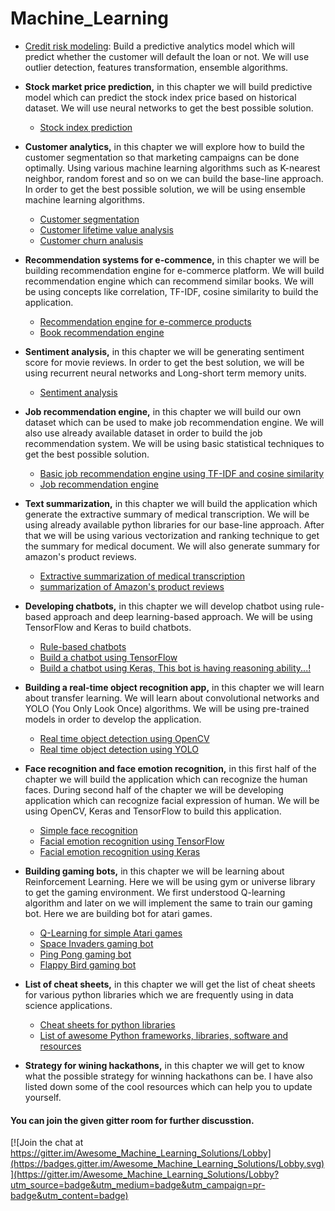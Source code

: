 # Machine_Learning


* [Credit risk modeling](https://github.com/jalajthanaki/credit-risk-modelling): Build a predictive analytics model which will predict whether the customer will default the loan or not. We will use outlier detection, features transformation, ensemble algorithms.

* **Stock market price prediction,** in this chapter we will build predictive model which can predict the stock index price based on historical dataset. We will use neural networks to get the best possible solution.

    * [Stock index prediction](https://github.com/jalajthanaki/stock_price_prediction)

* **Customer analytics,** in this chapter we will explore how to build the customer segmentation so that marketing campaigns can be done optimally. Using various machine learning algorithms such as K-nearest neighbor, random forest and so on we can build the base-line approach. In order to get the best possible solution, we will be using ensemble machine learning algorithms.
    
    * [Customer segmentation](https://github.com/jalajthanaki/Customer_segmentation)
    * [Customer lifetime value analysis](https://github.com/jalajthanaki/Customer_lifetime_value_analysis)
    * [Customer churn analusis](https://github.com/jalajthanaki/Customer_churn_analysis)


* **Recommendation systems for e-commence,** in this chapter we will be building recommendation engine for e-commerce platform. We will build recommendation engine which can recommend similar books. We will be using concepts like correlation, TF-IDF, cosine similarity to build the application.
    * [Recommendation engine for e-commerce products](https://github.com/jalajthanaki/Basic_Ecommerce_Recomendation_System)
    * [Book recommendation engine](https://github.com/jalajthanaki/Book_recommendation_system)


* **Sentiment analysis,** in this chapter we will be generating sentiment score for movie reviews. In order to get the best solution, we will be using recurrent neural networks and Long-short term memory units.
    * [Sentiment analysis](https://github.com/jalajthanaki/Sentiment_Analysis)

* **Job recommendation engine,** in this chapter we will build our own dataset which can be used to make job recommendation engine. We will also use already available dataset in order to build the job recommendation system. We will be using basic statistical techniques to get the best possible solution.
    
    * [Basic job recommendation engine using TF-IDF and cosine similarity](https://github.com/jalajthanaki/Basic_job_recommendation_engine)
    * [Job recommendation engine](https://github.com/jalajthanaki/Job_recommendation_engine)


* **Text summarization,** in this chapter we will build the application which generate the extractive summary of medical transcription. We will be using already available python libraries for our base-line approach. After that we will be using various vectorization and ranking technique to get the summary for medical document. We will also generate summary for amazon's product reviews.

    * [Extractive summarization of medical transcription](https://github.com/jalajthanaki/medical_notes_extractive_summarization)
    * [summarization of Amazon's product reviews](https://github.com/jalajthanaki/Amazon_review_summarization)

* **Developing chatbots,** in this chapter we will develop chatbot using rule-based approach and deep learning-based approach. We will be using TensorFlow and Keras to build chatbots.
    * [Rule-based chatbots](https://github.com/jalajthanaki/Chatbot_Rule_Based)
    * [Build a chatbot using TensorFlow](https://github.com/jalajthanaki/Chatbot_tensorflow)
    * [Build a chatbot using Keras, This bot is having reasoning ability...!](https://github.com/jalajthanaki/Chatbot_based_on_bAbI_dataset_using_Keras)


* **Building a real-time object recognition app,** in this chapter we will learn about transfer learning. We will learn about convolutional networks and YOLO (You Only Look Once) algorithms. We will be using pre-trained models in order to develop the application.
    * [Real time object detection using OpenCV](https://github.com/jalajthanaki/Real_time_object_detection)
    * [Real time object detection using YOLO](https://github.com/jalajthanaki/Real_time_object_detection_with_YOLO)


* **Face recognition and face emotion recognition,** in this first half of the chapter we will build the application which can recognize the human faces. During second half of the chapter we will be developing application which can recognize facial expression of human. We will be using OpenCV, Keras and TensorFlow to build this application.
    * [Simple face recognition](https://github.com/jalajthanaki/Face_recognition)
    * [Facial emotion recognition using TensorFlow](https://github.com/jalajthanaki/Facial_emotion_recognition_using_TensorFlow)
    * [Facial emotion recognition using Keras](https://github.com/jalajthanaki/Facial_emotion_recognition_using_Keras)


* **Building gaming bots,** in this chapter we will be learning about Reinforcement Learning. Here we will be using gym or universe library to get the gaming environment. We first understood Q-learning algorithm and later on we will implement the same to train our gaming bot. Here we are building bot for atari games.
    * [Q-Learning for simple Atari games](https://github.com/jalajthanaki/Q_learning_for_simple_atari_game)
    * [Space Invaders gaming bot](https://github.com/jalajthanaki/SpaceInvaders_gamingbot)
    * [Ping Pong gaming bot](https://github.com/jalajthanaki/Atari_pong_gaming_bot)
    * [Flappy Bird gaming bot](https://github.com/jalajthanaki/DQN_FlappyBird)
    

* **List of cheat sheets,** in this chapter we will get the list of cheat sheets for various python libraries which we are frequently using in data science applications.
    * [Cheat sheets for python libraries](https://github.com/jalajthanaki/cheat_sheets_of_python_libraries)
    * [List of awesome Python frameworks, libraries, software and resources](https://github.com/jalajthanaki/awesome-python)


* **Strategy for wining hackathons,** in this chapter we will get to know what the possible strategy for winning hackathons can be. I have also listed down some of the cool resources which can help you to update yourself.
    
 #### You can join the given gitter room for further discusstion.

[![Join the chat at https://gitter.im/Awesome_Machine_Learning_Solutions/Lobby](https://badges.gitter.im/Awesome_Machine_Learning_Solutions/Lobby.svg)](https://gitter.im/Awesome_Machine_Learning_Solutions/Lobby?utm_source=badge&utm_medium=badge&utm_campaign=pr-badge&utm_content=badge)
